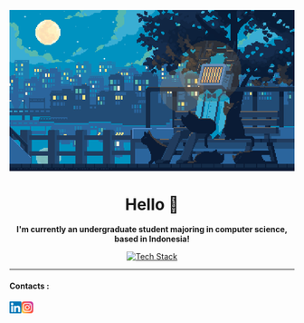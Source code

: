 <p align="center">
  <a href=""><img src="computer-pixel.gif" alt="Banner"></a>
</p>

<h1 align="center">
  Hello 👋
</h1>
<p align="center">
  <b>I'm currently an undergraduate student majoring in computer science, based in Indonesia!</b>
</p>


<div align="center">
  <a href="https://github-readme-tech-stack.vercel.app">
    <img src="https://github-readme-tech-stack.vercel.app/api/cards?title=Tech+Stack&align=center&titleAlign=center&fontSize=16&lineCount=2&titleColor=%23ffffff&line1=react%2Creact%2C00adff%3Bnode.js%2Cnode.js%2C159400%3Bflutter%2Cflutter%2C007bff%3B&line2=next.js%2Cnext.js%2Cffffff%3Bmongodb%2Cmongodb%2C00ff29%3Bexpress%2Cexpress%2Cffffff%3Bpython%2Cpython%2C306998%3B" alt="Tech Stack" />
  </a>
</div>
<hr>
<div>
  <h4>Contacts :</h4>
  <a href=https://www.linkedin.com/in/christopher-haris/>
    <img align=left src=https://raw.githubusercontent.com/ChristopherHaris/ChristopherHaris/main/images/linkedin.svg alt=”CH | LinkedIn” width=21px/>
  </a>
  <a href=https://www.instagram.com/xu.y.kang/>
    <img align=left src=https://raw.githubusercontent.com/ChristopherHaris/ChristopherHaris/main/images/instagram.svg alt=”CH | LinkedIn” width=21px/>
  </a>
</div>
